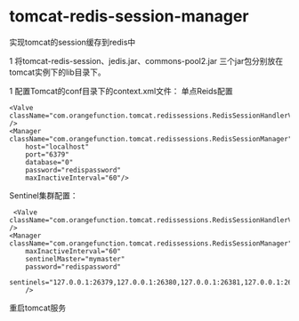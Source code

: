 # tomcat-redis-session-manager

实现tomcat的session缓存到redis中

1 将tomcat-redis-session、jedis.jar、commons-pool2.jar 三个jar包分别放在tomcat实例下的lib目录下。

1 配置Tomcat的conf目录下的context.xml文件：
单点Reids配置

<!-- 
    Jedis save session
    -->
    <Valve className="com.orangefunction.tomcat.redissessions.RedisSessionHandlerValve" />        
    <Manager className="com.orangefunction.tomcat.redissessions.RedisSessionManager" 
        host="localhost" 
        port="6379" 
        database="0" 
		password="redispassword" 
        maxInactiveInterval="60"/>
		
		
Sentinel集群配置：

 <!-- Sentinel 配置 -->
     <Valve className="com.orangefunction.tomcat.redissessions.RedisSessionHandlerValve" />        
    <Manager className="com.orangefunction.tomcat.redissessions.RedisSessionManager" 
        maxInactiveInterval="60"
        sentinelMaster="mymaster"
		password="redispassword" 
        sentinels="127.0.0.1:26379,127.0.0.1:26380,127.0.0.1:26381,127.0.0.1:26382"
        />
		
		
重启tomcat服务
